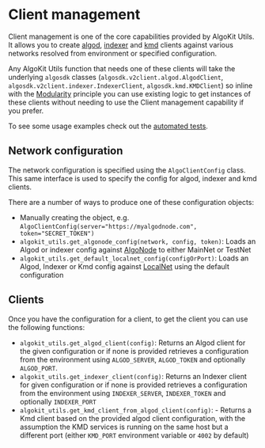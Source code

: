 # Client management

Client management is one of the core capabilities provided by AlgoKit Utils. 
It allows you to create [algod](https://developer.algorand.org/docs/rest-apis/algod), [indexer](https://developer.algorand.org/docs/rest-apis/indexer) 
and [kmd](https://developer.algorand.org/docs/rest-apis/kmd) clients against various networks resolved from environment or specified configuration.

Any AlgoKit Utils function that needs one of these clients will take the underlying `algosdk` classes (`algosdk.v2client.algod.AlgodClient`, `algosdk.v2client.indexer.IndexerClient`, 
`algosdk.kmd.KMDClient`) so inline with the [Modularity](../index.md#core-principles) principle you can use existing logic to get instances of these clients without needing to use the 
Client management capability if you prefer.

To see some usage examples check out the [automated tests](https://github.com/algorandfoundation/algokit-utils-py/blob/main/tests/test_network_clients.py).

## Network configuration

The network configuration is specified using the `AlgoClientConfig` class. This same interface is used to specify the config for algod, indexer and kmd clients.

There are a number of ways to produce one of these configuration objects:

* Manually creating the object, e.g. `AlgoClientConfig(server="https://myalgodnode.com", token="SECRET_TOKEN")`
* `algokit_utils.get_algonode_config(network, config, token)`: Loads an Algod or indexer config against [AlgoNode](https://algonode.io/api/) to either MainNet or TestNet
* `algokit_utils.get_default_localnet_config(configOrPort)`: Loads an Algod, Indexer or Kmd config against [LocalNet](../../../../features/localnet) using the default configuration

## Clients

Once you have the configuration for a client, to get the client you can use the following functions:

- `algokit_utils.get_algod_client(config)`: Returns an Algod client for the given configuration or if none is provided retrieves a configuration from the environment using `ALGOD_SERVER`, `ALGOD_TOKEN` and optionally `ALGOD_PORT`.
- `algokit_utils.get_indexer_client(config)`: Returns an Indexer client for given configuration or if none is provided retrieves a configuration from the environment using `INDEXER_SERVER`, `INDEXER_TOKEN` and optionally `INDEXER_PORT`
- `algokit_utils.get_kmd_client_from_algod_client(config)`: - Returns a Kmd client based on the provided algod client configuration, with the assumption the KMD services is running on the same host but a different port (either `KMD_PORT` environment variable or `4002` by default)
